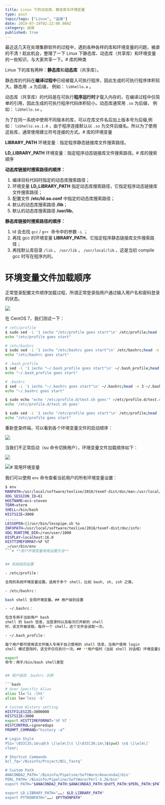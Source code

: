 ```yaml
---
title: Linux 下的动态库、静态库与环境变量
type: post
topic/tags: ["Linux", "运维"]
date: 2019-07-19T02:22:00.000Z
category: 运维
published: true
---
```


最近这几天在处理集群软件的过程中，遇到各种各样的库和环境变量的问题，被虐的不清！趁此机会，整理了一下 Linux 下静态库、动态库（共享库）和环境变量的一些知识，与大家共享一下。# 库的种类

Linux 下的库有两种：**静态库**和**动态库**（共享库）。

静态库的代码在**编译过程中**已经被载入可执行程序，因此生成的可执行程序体积较大。静态用 `.a` 为后缀， 例如： `libhello.a` 。

动态库（共享库）的代码是在可执行**程序运行时**才载入内存的，在编译过程中仅简单的引用，因此生成的可执行程序代码体积较小。动态库通常用 `.so` 为后缀， 例如： `libhello.so` 。

为了在同一系统中使用不同版本的库，可以在库文件名后加上版本号为后缀,例如： `libhello.so.1.0` ，由于程序连接默认以 `.so` 为文件后缀名。所以为了使用这些库，通常使用建立符号连接的方式。# 库的环境变量

**LIBRARY_PATH**
环境变量：指定程序静态链接库文件搜索路径。

**LD_LIBRARY_PATH**
环境变量：指定程序动态链接库文件搜索路径。# 库的搜索顺序

**动态库链接时搜索路径的顺序：**

1. 编译目标代码时指定的动态库搜索路径；
1. 环境变量
**LD_LIBRARY_PATH** 指定动态库搜索路径，它指定程序动态链接库文件搜索路径；
1. 配置文件
**/etc/ld.so.conf** 中指定的动态库搜索路径；
1. 默认的动态库搜索路径
**/lib**；
1. 默认的动态库搜索路径
**/usr/lib**。

**静态库链接时搜索路径的顺序：**

1. ld 会去找 `gcc` / `g++`  命令中的参数 `-L` ；
1. 再找 gcc 的环境变量 **LIBRARY_PATH**，它指定程序静态链接库文件搜索路径；
1. 再找默认库目录 `/lib` ， `/usr/lib` ， `/usr/local/lib` ，这是当初 compile gcc 时写在程序内的。


# 环境变量文件加载顺序

正常登录配置文件顺序加载过程，所谓正常登录指用户通过输入用户名和密码登录的状态。

![](https://qiniu.bioinit.com/yuque/0/2019/png/126032/1566551259962-56a823c2-f6f6-4e64-bd75-4dc0e27f4e28.png#align=left&display=inline&height=244&name=image.png&originHeight=244&originWidth=845&size=19821&status=done&width=845)

在 CentOS 7，我们测试一下：
```bash
# /etc/profile
$ sudo sed -i '1 iecho "/etc/profile goes start"\n' /etc/profile;head -n 3 /etc/profile
echo "/etc/profile goes start"

# /etc/bashrc
$ sudo sed -i '1 iecho "/etc/bashrc goes start"\n' /etc/bashrc;head -n 3 /etc/bashrc
echo "/etc/bashrc goes start"

# .bash_profile
$ sed -i '1 iecho "~/.bash_profile goes start"\n' ~/.bash_profile;head -n 3 ~/.bash_profile
echo "~/.bash_profile goes start"

# .bashrc
$ sed -i '1 iecho "~/.bashrc goes start"\n' ~/.bashrc;head -n 3 ~/.bashrc
echo "~/.bashrc goes start"

$ sudo echo "echo '/etc/profile.d/test.sh goes'" >/etc/profile.d/test.sh;cat /etc/profile.d/test.sh
echo '/etc/profile.d/test.sh goes'

$ sudo sed -i '1 iecho "/etc/profile goes start"\n' /etc/profile;head -n 3 /etc/profile
echo "/etc/profile goes start"
```

重新登录终端，可以看到各个环境变量文件的启动顺序：

![](https://qiniu.bioinit.com/yuque/0/2019/png/126032/1563507266576-43dcd960-e475-4305-80d6-1c81b023ab4d.png#align=left&display=inline&height=327&name=image.png&originHeight=327&originWidth=772&size=42121&status=done&width=772)


当我们不正常启动（su 命令切换用户），环境变量文件加载顺序如下：

![](https://qiniu.bioinit.com/yuque/0/2019/png/126032/1563513885037-271bd3eb-80e8-4d48-b871-387cf23ea70e.png#align=left&display=inline&height=291&name=image.png&originHeight=291&originWidth=723&size=20899&status=done&width=723)

![](https://qiniu.bioinit.com/yuque/0/2019/png/126032/1563514034328-0b7fdc31-638d-4c3a-8681-bce631eac7d4.png#align=left&display=inline&height=456&name=image.png&originHeight=456&originWidth=840&size=51052&status=done&width=840)# 常用环境变量

我们可以使用 `env` 命令查看当前用户的所有环境变量设置：
```bash
$ env
MANPATH=/usr/local/software/texlive/2018/texmf-dist/doc/man:/usr/local/auto-devops/ansible/docs/man:
XDG_SESSION_ID=61
HOSTNAME=ecs-steven
TERM=xterm
SHELL=/bin/bash
HISTSIZE=3000
......
LESSOPEN=||/usr/bin/lesspipe.sh %s
INFOPATH=/usr/local/software/texlive/2018/texmf-dist/doc/info:
XDG_RUNTIME_DIR=/run/user/1000
DISPLAY=localhost:16.0
HISTTIMEFORMAT=%F %T
_=/usr/bin/env
```# **用户环境变量常用设置方法**


## 系统级别设置

- /etc/profile：

全局的系统环境变量设置。适用于多个 shell，比如 bash, sh, zsh 之类。

- /etc/bashrc：

bash shell 全局环境变量。## 用户级别设置

- ~/.bashrc：

包含专用于当前用户 bash
shell 的 bash 信息，当登录时以及每次打开新的 shell
时，该文件被读取。每开一个 shell，这个文件会读取一次。

- ~/.bash_profile：

每个用户都可使用该文件输入专用于自己使用的 shell 信息，当用户使用 login
shell 模式登陆时，该文件仅仅执行一次。## **用户临时（当前 shell 对话框）环境变量设置**

export
命令：用于/bin/bash shell类型


## 用户级别 .bashrc 示例

```bash
# User Specific Alias
alias ll='ls -lht'
alias le='less -S'

# Custom History setting
HISTFILESIZE=3000000
HISTSIZE=3000
export HISTTIMEFORMAT='%F %T '
HISTCONTROL=ignoredups
PROMPT_COMMAND="history -a“

# Login Style
PS1='\033[35;1m\u@\h \[\e[m\]\t \[\033[36;1m\]$(pwd) \n$ \[\e[m\]'
clear;

# Shortcut Commands
bcl_fq='/Bioinfo/Project/BCL_fastq‘

# Custom Path
ANACONDA2_PATH='/Bioinfo/Pipeline/SoftWare/Anaconda2/bin'
PERL_PATH='/Bioinfo/Pipeline/SoftWare/Perl-5.26/bin‘
export PATH="$ANACONDA2_PATH:$ANACONDA3_PATH:$hdf5_PATH:$PERL_PATH:$PATH"

export LD_LIBRARY_PATH="……: $LD_LIBRARY_PATH"
export PYTHONPATH="……: $PYTHONPATH"
```

